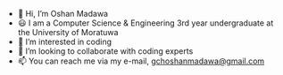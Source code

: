 - 👋 Hi, I’m Oshan Madawa
- 😃 I am a Computer Science & Engineering 3rd year undergraduate at the University of Moratuwa
- 👀 I’m interested in coding
- 💞️ I’m looking to collaborate with coding experts
- 📫 You can reach me via my e-mail, gchoshanmadawa@gmail.com

<!---
OshnMdw/OshnMdw is a ✨ special ✨ repository because its `README.md` (this file) appears on your GitHub profile.
You can click the Preview link to take a look at your changes.
--->
